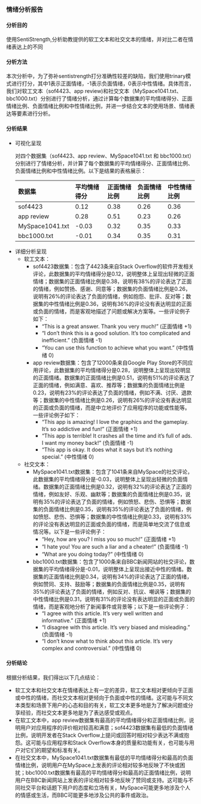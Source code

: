 ### 情绪分析报告

#### 分析目的

使用SentiStrength,分析助教提供的软工文本和社交文本的情绪，并对比二者在情绪表达上的不同

#### 分析方法

本次分析中，为了弥补sentistrength打分准确性较差的缺陷，我们使用trinary模式进行打分，其中1表示正面情绪，-1表示负面情绪，0表示中性情绪。具体而言，我们对软工文本（sof4423、app review)和社交文本（MySpace1041.txt、bbc1000.txt）分别进行了情绪分析，通过计算每个数据集的平均情绪得分、正面情绪比例、负面情绪比例和中性情绪比例，并进一步结合文本的使用场景、情绪表达等要素进行分析。

#### 分析结果

* 可视化呈现

  对四个数据集（sof4423、app review、MySpace1041.txt 和 bbc1000.txt）分别进行了情绪分析，并计算了每个数据集的平均情绪得分、正面情绪比例、负面情绪比例和中性情绪比例。以下是结果的表格展示：

  | 数据集          | 平均情绪得分 | 正面情绪比例 | 负面情绪比例 | 中性情绪比例 |
  | :-------------- | :----------- | :----------- | :----------- | :----------- |
  | sof4423         | 0.12         | 0.38         | 0.26         | 0.36         |
  | app review      | 0.28         | 0.51         | 0.23         | 0.26         |
  | MySpace1041.txt | -0.03        | 0.32         | 0.35         | 0.33         |
  | bbc1000.txt     | -0.01        | 0.34         | 0.35         | 0.31         |

- 详细分析呈现
  * 软工文本：
    * sof4423数据集：包含了4423条来自Stack Overflow的软件开发相关评论，此数据集的平均情绪得分是0.12，说明整体上呈现出轻微的正面情绪；数据集的正面情绪比例是0.38，说明有38%的评论表达了正面的情绪，例如赞扬、感谢、同意等；数据集的负面情绪比例是0.26，说明有26%的评论表达了负面的情绪，例如抱怨、批评、反对等；数据集的中性情绪比例是0.36，说明有36%的评论没有表达明显的正面或负面的情绪，而是客观地描述了问题或解决方案等。一些评论例子如下：
      * “This is a great answer. Thank you very much!” (正面情绪 +1)
      * “I don’t think this is a good solution. It’s too complicated and inefficient.” (负面情绪 -1)
      * “You can use this function to achieve what you want.” (中性情绪 0)
    * app review数据集：包含了12000条来自Google Play Store的不同应用评论，此数据集的平均情绪得分是0.28，说明整体上呈现出较明显的正面情绪。数据集的正面情绪比例是0.51，说明有51%的评论表达了正面的情绪，例如满意、喜欢、推荐等；数据集的负面情绪比例是0.23，说明有23%的评论表达了负面的情绪，例如不满、讨厌、退款等；数据集的中性情绪比例是0.26，说明有26%的评论没有表达明显的正面或负面的情绪，而是中立地评价了应用程序的功能或性能等。一些评论例子如下：
      * “This app is amazing! I love the graphics and the gameplay. It’s so addictive and fun!” (正面情绪 +1)
      * “This app is terrible! It crashes all the time and it’s full of ads. I want my money back!” (负面情绪 -1)
      * “This app is okay. It does what it says but it’s nothing special.” (中性情绪 0)
  * 社交文本：
    * MySpace1041.txt数据集：包含了1041条来自MySpace的社交评论，此数据集的平均情绪得分是-0.03，说明整体上呈现出轻微的负面情绪。数据集的正面情绪比例是0.32，说明有32%的评论表达了正面的情绪，例如友好、乐观、幽默等；数据集的负面情绪比例是0.35，说明有35%的评论表达了负面的情绪，例如愤怒、悲伤、恐惧等；数据集的负面情绪比例是0.35，说明有35%的评论表达了负面的情绪，例如愤怒、悲伤、恐惧等；数据集的中性情绪比例是0.33，说明有33%的评论没有表达明显的正面或负面的情绪，而是简单地交流了信息或情况等。以下是一些评论例子：
      * “Hey, how are you? I miss you so much!” (正面情绪 +1)
      * “I hate you! You are such a liar and a cheater!” (负面情绪 -1)
      * “What are you doing today?” (中性情绪 0)
    * bbc1000.txt数据集：包含了1000条来自BBC新闻网站的社交评论，数据集的平均情绪得分是-0.01，说明整体上呈现出接近中性的情绪。数据集的正面情绪比例是0.34，说明有34%的评论表达了正面的情绪，例如赞同、支持、鼓励等；数据集的负面情绪比例是0.35，说明有35%的评论表达了负面的情绪，例如反对、抗议、嘲讽等；数据集的中性情绪比例是0.31，说明有31%的评论没有表达明显的正面或负面的情绪，而是客观地分析了新闻事件或背景等；以下是一些评论例子：
      - “I agree with this article. It’s very well written and informative.” (正面情绪 +1)
      - “I disagree with this article. It’s very biased and misleading.” (负面情绪 -1)
      - “I don’t know what to think about this article. It’s very complex and controversial.” (中性情绪 0)

#### 分析结论

根据分析结果，我们得出以下几点结论：

- 软工文本和社交文本在情绪表达上有一定的差异，软工文本相对更倾向于正面或中性的情绪，而社交文本相对更倾向于负面或中性的情绪。这可能与不同文本类型和场景下用户的心态和目的有关，软工文本更多地是为了解决问题或分享经验，而社交文本更多地是为了表达感受或观点。
- 在软工文本中，app review数据集有最高的平均情绪得分和正面情绪比例，说明用户对应用程序的评价相对较高和满意；sof4423数据集有最低的负面情绪比例，说明开发者在Stack Overflow上提问或回答时相对较少表达不满或抱怨。这可能与应用程序和Stack Overflow本身的质量和功能有关，也可能与用户对它们的期望和标准有关。
- 在社交文本中，MySpace1041.txt数据集有最低的平均情绪得分和最高的负面情绪比例，说明用户在MySpace上发表的评论相对较多地反映了不快或困扰；bbc1000.txt数据集有最高的平均情绪得分和最高的正面情绪比例，说明用户在BBC新闻网站上发表的评论相对较多地反映了赞同或支持。这可能与不同社交平台和话题下用户的态度和立场有关，MySpace可能更多地涉及个人的情感或生活，而BBC可能更多地涉及公共的事件或政治。

